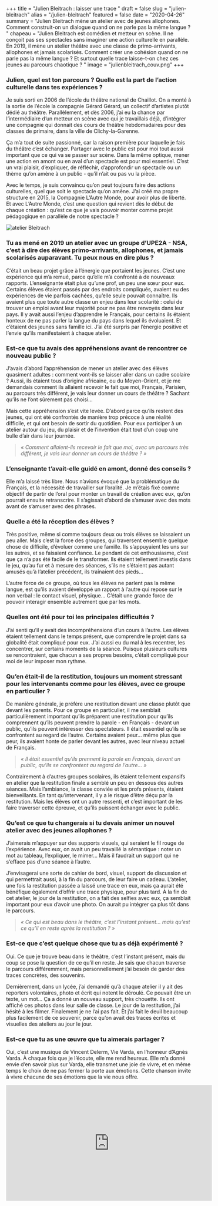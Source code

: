 +++
title = "Julien Bleitrach : laisser une trace "
draft = false
slug = "julien-bleitrach"
alias = "/julien-bleitrach"
featured = false
date = "2020-04-26"
summary = "Julien Bleitrach mène un atelier avec de jeunes allophones. Comment construit-on un dialogue quand on ne parle pas la même langue ? "
chapeau = "Julien Bleitrach est comédien et metteur en scène. Il ne conçoit pas ses spectacles sans imaginer une action culturelle en parallèle. En 2019, il mène un atelier théâtre avec une classe de primo-arrivants, allophones et jamais scolarisés. Comment créer une cohésion quand on ne parle pas la même langue ? Et surtout quelle trace laisse-t-on chez ces jeunes au parcours chaotique ? "
image = "julienbleitrach_couv.png"
+++

### Julien, quel est ton parcours ? Quelle est la part de l’action culturelle dans tes expériences ? 

Je suis sorti en 2006 de l’école du théâtre national de Chaillot. On a monté à la sortie de l’école la compagnie Gérard Gérard, un collectif d’artistes plutôt dédié au théâtre. Parallèlement, et dès 2006, j’ai eu la chance par l’intermédiaire d’un metteur en scène avec qui je travaillais déjà, d’intégrer une compagnie qui donnait des cours de théâtre hebdomadaires pour des classes de primaire, dans la ville de Clichy-la-Garenne. 

Ça m’a tout de suite passionné, car la raison première pour laquelle je fais du théâtre c’est échanger. Partager avec le public est pour moi tout aussi important que ce qui va se passer sur scène. Dans la même optique, mener une action en amont ou en aval d’un spectacle est pour moi essentiel. C’est un vrai plaisir, d’expliquer, de réfléchir, d’approfondir un spectacle ou un thème qu’on amène à un public - qu’il n’ait ou pas vu la pièce. 

Avec le temps, je suis convaincu qu’on peut toujours faire des actions culturelles, quel que soit le spectacle qu’on amène. J’ai créé ma propre structure en 2015, la Compagnie L’Autre Monde, pour avoir plus de liberté. Et avec L’Autre Monde, c’est une question qui revient dès le début de chaque création : qu’est ce que je vais pouvoir monter comme projet pédagogique en parallèle de notre spectacle ? 


![atelier Bleitrach](/img/julienbleitrach_illu.png)



### Tu as mené en 2019 un atelier avec un groupe d’UPE2A - NSA, c’est à dire des élèves primo-arrivants, allophones, et jamais scolarisés auparavant. Tu peux nous en dire plus ?

C’était un beau projet grâce à l’énergie que portaient les jeunes. C’est une expérience qui m’a remué, parce qu’elle m’a confronté à de nouveaux rapports. 
L’enseignante était plus qu’une prof, un peu une sœur pour eux. Certains élèves étaient passés par des endroits compliqués, avaient eu des expériences de vie parfois cachées, qu’elle seule pouvait connaître.
Ils avaient plus que toute autre classe un enjeu dans leur scolarité : celui de trouver un emploi avant leur majorité pour ne pas être renvoyés dans leur pays. Il y avait aussi l’enjeu d’apprendre le Français, pour certains ils étaient honteux de ne pas parler la langue du pays dans lequel ils évoluaient. Et c’étaient des jeunes sans famille ici. J’ai été surpris par l’énergie positive et l’envie qu’ils manifestaient à chaque atelier. 


### Est-ce que tu avais des appréhensions avant de rencontrer ce nouveau public ? 

J’avais d’abord l’appréhension de mener un atelier avec des élèves quasiment adultes : comment
vont-ils se laisser aller dans un cadre scolaire ? Aussi, ils étaient tous d’origine africaine, ou du Moyen-Orient, et je me demandais comment ils allaient recevoir le fait que moi, Français, Parisien, au parcours très différent, je vais leur donner un cours de théâtre ? Sachant qu’ils ne l’ont sûrement pas choisi… 

Mais cette appréhension s’est vite levée. D’abord parce qu’ils restent des jeunes, qui ont été confrontés de manière trop précoce à une réalité difficile, et qui ont besoin de sortir du quotidien. Pour eux participer à un atelier autour du jeu, du plaisir et de l’invention était tout d’un coup une bulle d’air dans leur journée. 


> _« Comment allaient-ils recevoir le fait que moi, avec un parcours très différent, je vais leur donner un cours de théâtre ? »_


### L’enseignante t’avait-elle guidé en amont, donné des conseils ? 

Elle m’a laissé très libre. Nous n’avions évoqué que la problématique du Français, et la nécessité de travailler sur l’oralité. Je m’étais fixé comme objectif de partir de l’oral pour monter un travail de création avec eux, qu’on pourrait ensuite retranscrire. Il s’agissait d’abord de s’amuser avec des mots avant de s’amuser avec des phrases. 


### Quelle a été la réception des élèves ? 

Très positive, même si comme toujours deux ou trois élèves se laissaient un peu aller. Mais c’est la force des groupes, qui traversent ensemble quelque chose de difficile, d’évoluer comme une famille. Ils s’appuyaient les uns sur les autres, et se faisaient confiance. 
Le pendant de cet enthousiasme, c’est que ça n’a pas été facile de le transformer. Ils étaient tellement investis dans le jeu, qu’au fur et à mesure des séances, s’ils ne s’étaient pas autant amusés qu’à l’atelier précédent, ils traînaient des pieds…

L’autre force de ce groupe, où tous les élèves ne parlent pas la même langue, est qu’ils avaient développé un rapport à l’autre qui repose sur le non verbal : le contact visuel, physique… C’était une grande force de pouvoir interagir ensemble autrement que par les mots. 


### Quelles ont été pour toi les principales difficultés ?

J’ai senti qu’il y avait des incompréhensions d’un cours à l’autre. Les élèves étaient tellement dans le temps présent, que comprendre le projet dans sa globalité était compliqué pour eux. 
J’ai aussi eu du mal à les recentrer, les concentrer, sur certains moments de la séance. Puisque plusieurs cultures se rencontraient, que chacun a ses propres besoins, c’était compliqué pour moi de leur imposer mon rythme. 


### Qu’en était-il de la restitution, toujours un moment stressant pour les intervenants comme pour les élèves, avec ce groupe en particulier ? 

De manière générale, je préfère une restitution devant une classe plutôt que devant les parents. Pour ce groupe en particulier, il me semblait particulièrement important qu’ils préparent une restitution pour qu’ils comprennent qu’ils peuvent prendre la parole - en Français - devant un public, qu’ils peuvent intéresser des spectateurs. Il était essentiel qu’ils se confrontent au regard de l’autre. Certains avaient peur… même plus que peur, ils avaient honte de parler devant les autres, avec leur niveau actuel de Français. 

> _« Il était essentiel qu’ils prennent la parole en Français, devant un public, qu’ils se confrontent au regard de l’autre… »_

Contrairement à d’autres groupes scolaires, ils étaient tellement expansifs en atelier que la restitution finale a semblé un peu en dessous des autres séances. Mais l’ambiance, la classe conviée et les profs présents, étaient bienveillants. En tant qu’intervenant, il y a le risque d’être déçu par la restitution. Mais les élèves ont un autre ressenti, et c’est important de les faire traverser cette épreuve, et qu’ils puissent échanger avec le public. 


### Qu’est ce que tu changerais si tu devais animer un nouvel atelier avec des jeunes allophones ? 

J’aimerais m’appuyer sur des supports visuels, qui seraient le fil rouge de l’expérience. Avec eux, on avait un peu travaillé la sémantique : noter un mot au tableau, l’expliquer, le mimer… Mais il faudrait un support qui ne s’efface pas d’une séance à l’autre. 

J’envisagerai une sorte de cahier de bord, visuel, support de discussion et qui permettrait aussi, à la fin du parcours, de leur faire un cadeau. L’atelier, une fois la restitution passée a laissé une trace en eux, mais ça aurait été bénéfique également d’offrir une trace physique, pour plus tard. 
À la fin de cet atelier, le jour de la restitution, on a fait des selfies avec eux, ça semblait important pour eux d’avoir une photo. On aurait pu intégrer ça plus tôt dans le parcours.


>_« Ce qui est beau dans le théâtre, c’est l’instant présent… mais qu’est ce qu’il en reste après la restitution ? »_

### Est-ce que c’est quelque chose que tu as déjà expérimenté ? 

Oui. Ce que je trouve beau dans le théâtre, c’est l’instant présent, mais du coup se pose la question de ce qu’il en reste. Je sais que chacun traverse le parcours différemment, mais personnellement j’ai besoin de garder des traces concrètes, des souvenirs. 

Dernièrement, dans un lycée, j’ai demandé qu’à chaque atelier il y ait des reporters volontaires, photo et écrit qui notent le déroulé. Ce pouvait être un texte, un mot… Ça a donné un nouveau support, très chouette. Ils ont affiché ces photos dans leur salle de classe.
Le jour de la restitution, j’ai hésité à les filmer. Finalement je ne l’ai pas fait. Et j’ai fait le deuil beaucoup plus facilement de ce souvenir, parce qu’on avait des traces écrites et visuelles des ateliers au jour le jour. 


### Est-ce que tu as une œuvre que tu aimerais partager ?

Oui, c’est une musique de Vincent Delerm, Vie Varda, en l’honneur d’Agnès Varda. À chaque fois que je l’écoute, elle me rend heureux. Elle m’a donné envie d’en savoir plus sur Varda, elle transmet une joie de vivre, et en même temps le choix de ne pas fermer la porte aux émotions. Cette chanson invite à vivre chacune de ses émotions que la vie nous offre. 

<iframe width="560" height="315" src="https://www.youtube.com/embed/HHP-PDxbFPY" frameborder="0" allow="accelerometer; autoplay; encrypted-media; gyroscope; picture-in-picture" allowfullscreen></iframe>


